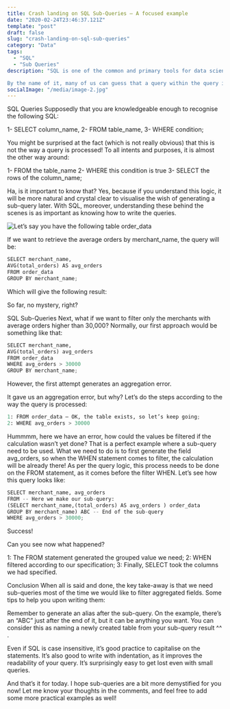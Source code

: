 ```yaml
---
title: Crash landing on SQL Sub-Queries – A focused example
date: "2020-02-24T23:46:37.121Z"
template: "post"
draft: false
slug: "crash-landing-on-sql-sub-queries"
category: "Data"
tags:
  - "SQL"
  - "Sub Queries"
description: "SQL is one of the common and primary tools for data scientists to communicate with relational databases.  SQL, the abbreviation for Structured Query Language, is used to perform tasks such as creating, reading, updating, and deleting tables in a database. It has the reputation of being simple and easy to use. 

By the name of it, many of us can guess that a query within the query is a sub-query. Yes, this is correct. But not everything is a walk in the park with it, and one of the biggest challenges for newbies is to understand the use of sub-queries."
socialImage: "/media/image-2.jpg"
---
```


SQL Queries
Supposedly that you are knowledgeable enough to recognise the following  SQL:

1- SELECT column_name,
2- FROM table_name,
3- WHERE condition;

You might be surprised at the fact (which is not really obvious) that this is not the way a query is processed! To all intents and purposes, it is almost the other way around:

1- FROM the table_name
2- WHERE this condition is true
3- SELECT the rows of the column_name;

Ha, is it important to know that? Yes, because if you understand this logic, it will be more natural and crystal clear to visualise the wish of generating a sub-query later. With SQL, moreover,  understanding these behind the scenes is as important as knowing how to write the queries.

![Let’s say you have the following table order_data](/media/image-2.jpg)

If we want to retrieve the average orders by merchant_name, the query will be:

```python
SELECT merchant_name,
AVG(total_orders) AS avg_orders
FROM order_data
GROUP BY merchant_name;
```

Which will give the following result:

So far, no mystery, right?

SQL Sub-Queries
Next, what if we want to filter only the merchants with average orders higher than 30,000? Normally, our first approach would be something like that:

 
```python
SELECT merchant_name,
AVG(total_orders) avg_orders
FROM order_data
WHERE avg_orders > 30000
GROUP BY merchant_name;
```

However, the first attempt generates an aggregation error.



It gave us an aggregation error, but why? Let’s do the steps according to the way the query is processed:
```python
1: FROM order_data — OK, the table exists, so let’s keep going;
2: WHERE avg_orders > 30000 
```

Hummmm, here we have an error, how could the values be filtered if the calculation wasn’t yet done?
That is a perfect example where a sub-query need to be used. What we need to do is to first generate the field avg_orders, so when the WHEN statement comes to filter, the calculation will be already there! As per the query logic, this process needs to be done on the FROM statement, as it comes before the filter WHEN. Let’s see how this query looks like:

```python
SELECT merchant_name, avg_orders
FROM -- Here we make our sub-query:
(SELECT merchant_name,(total_orders) AS avg_orders ) order_data
GROUP BY merchant_name) ABC -- End of the sub-query
WHERE avg_orders > 30000;
```

 

Success!

 

Can you see now what happened?

1: The FROM statement generated the grouped value we need;
2: WHEN filtered according to our specification;
3: Finally, SELECT took the columns we had specified.
 

Conclusion
When all is said and done, the key take-away is that we need sub-queries most of the time we would like to filter aggregated fields. Some tips to help you upon writing them:

Remember to generate an alias after the sub-query. On the example, there’s an “ABC” just after the end of it, but it can be anything you want. You can consider this as naming a newly created table from your sub-query result ^^ .

Even if SQL is case insensitive, it’s good practice to capitalise on the statements. It’s also good to write with indentation, as it improves the readability of your query. It’s surprisingly easy to get lost even with small queries.

And that’s it for today. I hope sub-queries are a bit more demystified for you now! Let me know your thoughts in the comments, and feel free to add some more practical examples as well!
